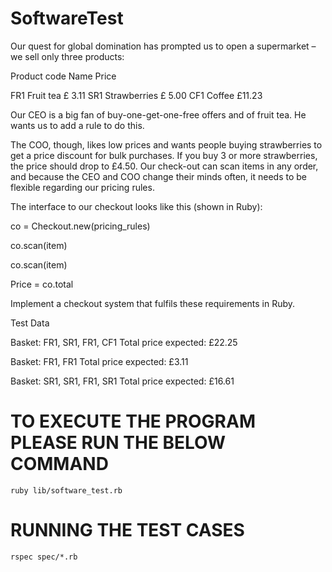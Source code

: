 # SoftwareTest
Our quest for global domination has prompted us to open a supermarket – we sell only three products:
    
Product code		Name 			Price

FR1			        Fruit tea		£ 3.11
SR1			        Strawberries	£ 5.00
CF1			        Coffee			£11.23

Our CEO is a big fan of buy-one-get-one-free offers and of fruit tea. He wants us to add a rule to do this.

The COO, though, likes low prices and wants people buying strawberries to get a price 
discount for bulk purchases. If you buy 3 or more strawberries, the price should drop to £4.50.
Our check-out can scan items in any order, and because the CEO and COO change 
their minds often, it needs to be flexible regarding our pricing rules.

The interface to our checkout looks like this (shown in Ruby):

co = Checkout.new(pricing_rules)

co.scan(item)

co.scan(item)

Price = co.total

Implement a checkout system that fulfils these requirements in Ruby.

Test Data

Basket: FR1, SR1, FR1, CF1
Total price expected: £22.25

Basket: FR1, FR1
Total price expected: £3.11

Basket: SR1, SR1, FR1, SR1
Total price expected: £16.61


# TO EXECUTE THE PROGRAM PLEASE RUN THE BELOW COMMAND
    ruby lib/software_test.rb

# RUNNING THE TEST CASES
    rspec spec/*.rb

